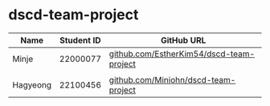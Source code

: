 # dscd-team-project

| Name    | Student ID | GitHub URL |
|---------|------------|------------|
| Minje | 22000077 | [github.com/EstherKim54/dscd-team-project](https://github.com/EstherKim54/dscd-team-project.git) |
|         |            |            |
| Hagyeong | 22100456 | [github.com/Miniohn/dscd-team-project](https://github.com/Miniohn/dscd-team-project.git) |
